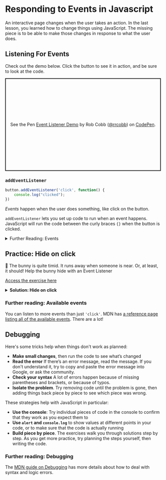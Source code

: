# Responding to Events in Javascript

An interactive page changes when the user takes an action. In the last lesson, you learned how to change things using JavaScript. The missing piece is to be able to make those changes in response to what the user does.

## Listening For Events

Check out the demo below. Click the button to see it in action, and be sure to look at the code.

<p class="codepen" data-height="300" data-default-tab="js,result" data-slug-hash="qBKrJpb" data-editable="true" data-user="rrcobb" style="height: 300px; box-sizing: border-box; display: flex; align-items: center; justify-content: center; border: 2px solid; margin: 1em 0; padding: 1em;">
  <span>See the Pen <a href="https://codepen.io/rrcobb/pen/qBKrJpb">
  Event Listener Demo</a> by Rob Cobb (<a href="https://codepen.io/rrcobb">@rrcobb</a>)
  on <a href="https://codepen.io">CodePen</a>.</span>
</p>
<script async src="https://cpwebassets.codepen.io/assets/embed/ei.js"></script>

### `addEventListener`

```javascript
button.addEventListener('click', function() {
	console.log("clicked");
})
```

_Events_ happen when the user does something, like click on the button.

`addEventListener` lets  you set up code to run when an event happens. JavaScript will run the code between the curly braces `{}` when the button is clicked.

<details><summary>Further Reading: Events</summary>

The [MDN guide on Events](https://developer.mozilla.org/en-US/docs/Learn/JavaScript/Building_blocks/Events) gives more details and explanation of how events work.

</details>

## Practice: Hide on click

<aside>

🙈 The bunny is quite timid. It runs away when someone is near. Or, at least, it should! Help the bunny hide with an Event Listener

[Access the exercise here](https://replit.com/team/tk9-wf/Hide-on-click)

</aside>

<details>
<summary><strong>Solution: Hide on click</strong></summary>

If you get stuck, you can watch this video to see how to solve the exercise.

<div style="position: relative; padding-bottom: 56.25%; height: 0;"><iframe src="https://www.youtube.com/embed/za3tQLEoWLk" title="YouTube video player" frameborder="0" allow="accelerometer; autoplay; clipboard-write; encrypted-media; gyroscope; picture-in-picture" allowfullscreen style="position: absolute; top: 0; left: 0; width: 100%; height: 100%;"></iframe></div>

</details>

### Further reading: Available events

You can listen to more events than just `'click'`. MDN has [a reference page listing all of the available events](https://developer.mozilla.org/en-US/docs/Web/Events). There are a lot!

## Debugging

Here's some tricks help when things don't work as planned:

- **Make small changes**, then run the code to see what’s changed
- **Read the error** If there’s an error message, read the message. If you don't understand it, try to copy and paste the error message into Google, or ask the community.
- **Check your syntax** A lot of errors happen because of missing parentheses and brackets, or because of typos.
- **Isolate the problem**. Try removing code until the problem is gone, then adding things back piece by piece to see which piece was wrong.

These strategies help with JavaScript in particular:

- **Use the console**: Try individual pieces of code in the console to confirm that they work as you expect them to
- **Use `alert` and `console.log`** to show values at different points in your code, or to make sure that the code is actually running
- **Build piece by piece**. The exercises walk you through solutions step by step. As you get more practice, try planning the steps yourself, then writing the code.

### Further reading: Debugging

The [MDN guide on Debugging](https://developer.mozilla.org/en-US/docs/Learn/JavaScript/First_steps/What_went_wrong) has more details about how to deal with syntax and logic errors.
